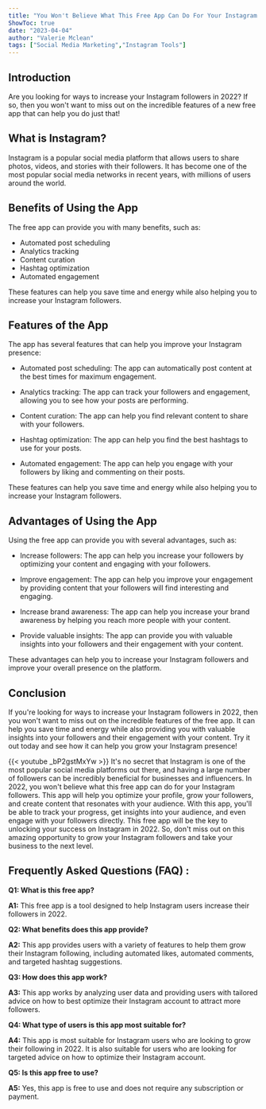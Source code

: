 ```yaml
---
title: "You Won't Believe What This Free App Can Do For Your Instagram Followers in 2022!"
ShowToc: true 
date: "2023-04-04"
author: "Valerie Mclean" 
tags: ["Social Media Marketing","Instagram Tools"]
---
```

## Introduction

Are you looking for ways to increase your Instagram followers in 2022? If so, then you won't want to miss out on the incredible features of a new free app that can help you do just that!

## What is Instagram?

Instagram is a popular social media platform that allows users to share photos, videos, and stories with their followers. It has become one of the most popular social media networks in recent years, with millions of users around the world.

## Benefits of Using the App

The free app can provide you with many benefits, such as:

* Automated post scheduling
* Analytics tracking
* Content curation
* Hashtag optimization
* Automated engagement

These features can help you save time and energy while also helping you to increase your Instagram followers.

## Features of the App

The app has several features that can help you improve your Instagram presence:

* Automated post scheduling: The app can automatically post content at the best times for maximum engagement.

* Analytics tracking: The app can track your followers and engagement, allowing you to see how your posts are performing.

* Content curation: The app can help you find relevant content to share with your followers.

* Hashtag optimization: The app can help you find the best hashtags to use for your posts.

* Automated engagement: The app can help you engage with your followers by liking and commenting on their posts.

These features can help you save time and energy while also helping you to increase your Instagram followers.

## Advantages of Using the App

Using the free app can provide you with several advantages, such as:

* Increase followers: The app can help you increase your followers by optimizing your content and engaging with your followers.

* Improve engagement: The app can help you improve your engagement by providing content that your followers will find interesting and engaging.

* Increase brand awareness: The app can help you increase your brand awareness by helping you reach more people with your content.

* Provide valuable insights: The app can provide you with valuable insights into your followers and their engagement with your content.

These advantages can help you to increase your Instagram followers and improve your overall presence on the platform.

## Conclusion

If you're looking for ways to increase your Instagram followers in 2022, then you won't want to miss out on the incredible features of the free app. It can help you save time and energy while also providing you with valuable insights into your followers and their engagement with your content. Try it out today and see how it can help you grow your Instagram presence!

{{< youtube _bP2gstMxYw >}} 
It's no secret that Instagram is one of the most popular social media platforms out there, and having a large number of followers can be incredibly beneficial for businesses and influencers. In 2022, you won't believe what this free app can do for your Instagram followers. This app will help you optimize your profile, grow your followers, and create content that resonates with your audience. With this app, you'll be able to track your progress, get insights into your audience, and even engage with your followers directly. This free app will be the key to unlocking your success on Instagram in 2022. So, don't miss out on this amazing opportunity to grow your Instagram followers and take your business to the next level.

## Frequently Asked Questions (FAQ) :
**Q1: What is this free app?**

**A1:** This free app is a tool designed to help Instagram users increase their followers in 2022.

**Q2: What benefits does this app provide?**

**A2:** This app provides users with a variety of features to help them grow their Instagram following, including automated likes, automated comments, and targeted hashtag suggestions.

**Q3: How does this app work?**

**A3:** This app works by analyzing user data and providing users with tailored advice on how to best optimize their Instagram account to attract more followers.

**Q4: What type of users is this app most suitable for?**

**A4:** This app is most suitable for Instagram users who are looking to grow their following in 2022. It is also suitable for users who are looking for targeted advice on how to optimize their Instagram account.

**Q5: Is this app free to use?**

**A5:** Yes, this app is free to use and does not require any subscription or payment.


